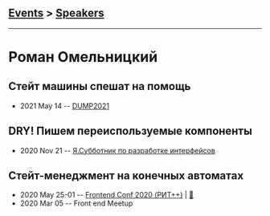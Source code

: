 ## [Events](../README.md) > [Speakers](../speakers.md)
---

# Роман Омельницкий

## Стейт машины спешат на помощь
- 2021 May 14 -- [DUMP2021](https://youtu.be/czZK8VkQSGs)    
## DRY! Пишем переиспользуемые компоненты
- 2020 Nov 21 -- [Я.Субботник по разработке интерфейсов](https://www.youtube.com/watch?v=wTkeS-X_OIU&t=3140)    
## Стейт-менеджмент на конечных автоматах
- 2020 May 25-01 -- [Frontend Conf 2020 (РИТ++)](https://www.youtube.com/watch?v=fFyH96V_B4E)  | [:notebook:](https://drive.google.com/file/d/1zMhgrB_PAb0E2UQtJw-MeFLHozgkf-XG/view)  
- 2020 Mar 05 -- Front end Meetup    
